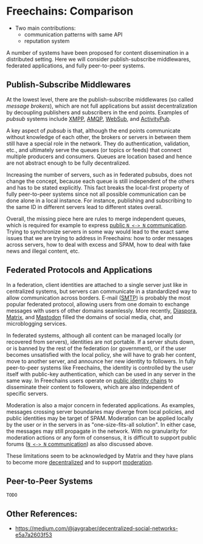 # Freechains: Comparison

- Two main contributions:
    - communication patterns with same API
    - reputation system

A number of systems have been proposed for content dissemination in a
distributed setting.
Here we will consider publish-subscribe middlewares, federated applications,
and fully peer-to-peer systems.

## Publish-Subscribe Middlewares

At the lowest level, there are the publish-subscribe middlewares (so called
*message brokers*), which are not full applications but assist decentralization
by decoupling publishers and subscribers in the end points.
Examples of *pubsub* systems include
    [XMPP](https://en.wikipedia.org/wiki/XMPP),
    [AMQP](https://en.wikipedia.org/wiki/Advanced_Message_Queuing_Protocol),
    [WebSub](https://en.wikipedia.org/wiki/WebSub), and
    [ActivityPub](https://en.wikipedia.org/wiki/ActivityPub).

A key aspect of *pubsub* is that, although the end points communicate without
knowledge of each other, the brokers or servers in between them still have a
special role in the network.
They do authentication, validation, etc., and ultimately serve the queues (or
topics or feeds) that connect multiple producers and consumers.
Queues are location based and hence are not abstract enough to be fully
decentralized.

Increasing the number of servers, such as in federated pubsubs, does not change
the concept, because each queue is still independent of the others and has to
be stated explicitly.
This fact breaks the local-first property of fully peer-to-peer systems since
not all possible communication can be done alone in a local instance.
For instance, publishing and subscribing to the same ID in different servers
lead to different states overall.

Overall, the missing piece here are rules to merge independent queues, which is
required for example to express
[public `N <-> N` communication](chains.md#public-forum-chain).
Trying to synchronize servers in some way would lead to the exact same issues
that we are trying to address in Freechains: how to order messages across
servers, how to deal with excess and SPAM, how to deal with fake news and
illegal content, etc.

## Federated Protocols and Applications

In a federation, client identities are attached to a single server just like in
centralized systems, but servers can communicate in a standardized way to allow
communication across borders.
E-mail ([SMTP](https://en.wikipedia.org/wiki/Simple_Mail_Transfer_Protocol)) is
probably the most popular federated protocol, allowing users from one domain to
exchange messages with users of other domains seamlessly.
More recently,
    [Diaspora](https://en.wikipedia.org/wiki/Diaspora_(social_network)),
    [Matrix](https://en.wikipedia.org/wiki/Matrix_(protocol)), and
    [Mastodon](https://en.wikipedia.org/wiki/Mastodon_(software))
    filled the domains of social media, chat, and microblogging services.

In federated systems, although all content can be managed locally (or recovered
from servers), identities are not portable.
If a server shuts down, or is banned by the rest of the federation (or
government), or if the user becomes unsatisfied with the local policy, she will
have to grab her content, move to another server, and announce her new identity
to followers.
In fully peer-to-peer systems like Freechains, the identity is controlled by
the user itself with public-key authentication, which can be used in any server
in the same way.
In Freechains users operate on [public identity chains](chains.md#public-identity-chain)
to disseminate their content to followers, which are also independent of
specific servers.

Moderation is also a major concern in federated applications.
As examples, messages crossing server boundaries may diverge from local
policies, and public identities may be target of SPAM.
Moderation can be applied locally by the user or in the servers in as
"one-size-fits-all solution".
In either case, the messages may still propagate in the network.
With no granularity for moderation actions or any form of consensus, it is
difficult to support public forums
([`N <-> N` communication](chains.md#public-forum-chain)) as also discussed
above.

These limitations seem to be acknowledged by Matrix and they have plans to
become more
    [decentralized](https://fosdem.org/2020/schedule/event/dip_p2p_matrix/)
and to support
    [moderation](https://matrix.org/docs/guides/moderation).

<!--
- abrubt policy changes since, although inter-communication follows a standard protocol
client-server are always under control of the server
    - an example in e-mail require auth in SMTP
-->

## Peer-to-Peer Systems

`TODO`

<!--
    - Structured Topology
    - Unstructured Topology

- Aether

a kind of proof of work
carefully thought to not receive a dislike
one could argue that a bot could pass this test
ok, as long as it contributes to the chain, no problem if a bot or human
turing test
-->

<!--
- https://github.com/w3c/activitypub/issues/328

https://news.ycombinator.com/item?id=17693565
 Yes but it unfortunatly completly ignores the topic of spam and moderation. So we will have another 10 years of experimenting at the expense of the users and the standard. And we may end up with some centralisation again like with email.
Still a great tech though. I just wish the authors would think about IRL and not just assume a perfect sphere in a frictionless vaccum.
-->

<!--
https://schub.wtf/blog/2019/01/13/activitypub-final-thoughts-one-year-later.html?utm_campaign=Real-time&utm_medium=email&utm_source=ProcessOne%20newsletter

What ActivityPub is
One of the most common misunderstandings about ActivityPub I see starts at the very simple question of what ActivityPub is, and what the SocialWG wanted it to be. To answer that, we should start by looking at the Social Web Working Group Charter, which basically is the document that describes the goals of that working group:

    a common JSON-based syntax for social data, a client-side API, and a Web protocol for federating social information

So basically, they want to build two things:

    a protocol used to exchange stuff between servers, and also between servers and clients; and
    a JSON’y syntax for representing social data
-->

<!--
https://cjslep.com/c/blog/an-activitypub-philosophy
I want to give an overview of a philosophy that I’ve adopted while working on ActivityPub. Succinctly: I view ActivityPub as a transport protocol that alone is not sufficient to build an application.
-->

<!--
https://schub.wtf/blog/2018/02/01/activitypub-one-protocol-to-rule-them-all.html
The “X-Follows-Y” contact model

With all the flexibility in both ActivityPub and AcitivtyStreams, I was really surprised to see a really fixed relationship model between actors. Users follow each other. Here, this has several implications. When Bob is following Alice, Alice will send all public activities (or all activities sent to all followers) to Bob, but Bob has no obligation to return something. While this model works fine for applications like Twitter, I do not think it is a good generic solution.
-->

## Other References:

- https://medium.com/@jaygraber/decentralized-social-networks-e5a7a2603f53
